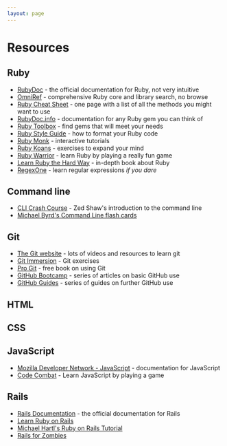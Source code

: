 ```yaml
---
layout: page
---
```


# Resources


## Ruby

* [RubyDoc](http://ruby-doc.org/) - the official documentation for Ruby, not very intuitive
* [OmniRef](https://www.omniref.com/) - comprehensive Ruby core and library search, no browse
* [Ruby Cheat Sheet](http://overapi.com/ruby/) - one page with a list of all the methods you might want to use
* [RubyDoc.info](http://www.rubydoc.info/) - documentation for any Ruby gem you can think of
* [Ruby Toolbox](https://www.ruby-toolbox.com/) - find gems that will meet your needs
* [Ruby Style Guide](https://github.com/bbatsov/ruby-style-guide) - how to format your Ruby code
* [Ruby Monk](https://rubymonk.com/) - interactive tutorials
* [Ruby Koans](http://rubykoans.com/) - exercises to expand your mind
* [Ruby Warrior](https://www.bloc.io/ruby-warrior/) - learn Ruby by playing a really fun game
* [Learn Ruby the Hard Way](http://ruby.learncodethehardway.org/) - in-depth book about Ruby
* [RegexOne](http://regexone.com/) - learn regular expressions _if you dare_

## Command line

* [CLI Crash Course](http://cli.learncodethehardway.com/) - Zed Shaw's introduction to the command line
* [Michael Byrd's Command Line flash cards](http://quizlet.com/44120774/command-line-flash-cards/)

## Git

* [The Git website](http://git-scm.com/) - lots of videos and resources to learn git
* [Git Immersion](http://gitimmersion.com/) - Git exercises
* [Pro Git](http://git-scm.com/book) - free book on using Git
* [GitHub Bootcamp](https://help.github.com/categories/54/articles) - series of articles on basic GitHub use
* [GitHub Guides](https://guides.github.com/) - series of guides on further GitHub use

## HTML

## CSS

## JavaScript

* [Mozilla Developer Network - JavaScript](https://developer.mozilla.org/en-US/docs/Web/JavaScript) - documentation for JavaScript
* [Code Combat](http://codecombat.com/) - Learn JavaScript by playing a game

## Rails

* [Rails Documentation](http://api.rubyonrails.org/) - the official documentation for Rails
* [Learn Ruby on Rails](http://learn-rails.com/learn-ruby-on-rails.html)
* [Michael Hartl's Ruby on Rails Tutorial](http://www.railstutorial.org/)
* [Rails for Zombies](http://railsforzombies.org/)
